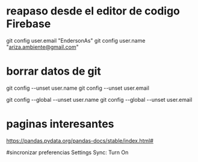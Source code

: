 # reapaso desde el editor de codigo Firebase

git config user.email "EndersonAs"
git config user.name "ariza.ambiente@gmail.com"

# borrar datos de git 
git config --unset user.name
git config --unset user.email

git config --global --unset user.name
git config --global --unset user.email

# paginas interesantes 
https://pandas.pydata.org/pandas-docs/stable/index.html#


#sincronizar preferencias
Settings Sync: Turn On
    
